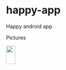 happy-app
=========
Happy android app

Pictures

<img src="http://i.imgur.com/mYcHkR4.png" height="50" width="25" />
